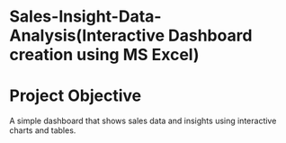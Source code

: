 # Sales-Insight-Data-Analysis(Interactive Dashboard creation using MS Excel)
# Project Objective
A simple dashboard that shows sales data and insights using interactive charts and tables.
